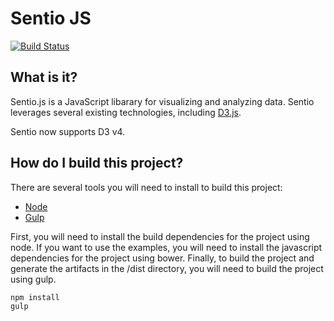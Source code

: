 # Sentio JS

[![Build Status][travis-image]][travis-url]

## What is it?
Sentio.js is a JavaScript libarary for visualizing and analyzing data. Sentio leverages several existing technologies, including [D3.js](http://d3js.org).

Sentio now supports D3 v4.

## How do I build this project?
There are several tools you will need to install to build this project:
* [Node](http://nodejs.org/)
* [Gulp](http://http://gulpjs.com/)

First, you will need to install the build dependencies for the project using node. If you want to use the examples, you will need to install the javascript dependencies for the project using bower. Finally, to build the project and generate the artifacts in the /dist directory, you will need to build the project using gulp. 

```bash
npm install
gulp
```


[travis-url]: https://travis-ci.org/Asymmetrik/sentio/
[travis-image]: https://travis-ci.org/Asymmetrik/sentio.svg

